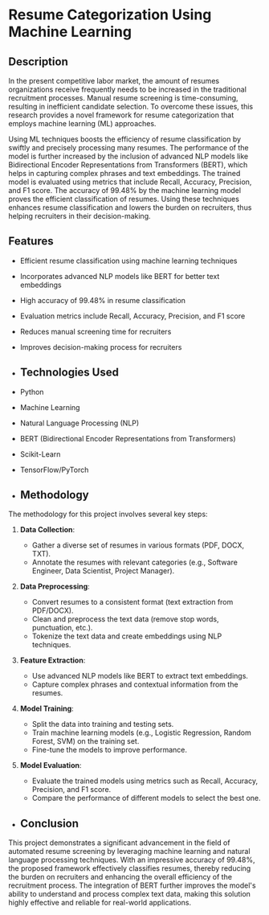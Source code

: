# Resume Categorization Using Machine Learning

## Description

In the present competitive labor market, the amount of resumes organizations receive frequently needs to be increased in the traditional recruitment processes. Manual resume screening is time-consuming, resulting in inefficient candidate selection. To overcome these issues, this research provides a novel framework for resume categorization that employs machine learning (ML) approaches. 

Using ML techniques boosts the efficiency of resume classification by swiftly and precisely processing many resumes. The performance of the model is further increased by the inclusion of advanced NLP models like Bidirectional Encoder Representations from Transformers (BERT), which helps in capturing complex phrases and text embeddings. The trained model is evaluated using metrics that include Recall, Accuracy, Precision, and F1 score. The accuracy of 99.48% by the machine learning model proves the efficient classification of resumes. Using these techniques enhances resume classification and lowers the burden on recruiters, thus helping recruiters in their decision-making.

## Features

- Efficient resume classification using machine learning techniques
- Incorporates advanced NLP models like BERT for better text embeddings
- High accuracy of 99.48% in resume classification
- Evaluation metrics include Recall, Accuracy, Precision, and F1 score
- Reduces manual screening time for recruiters
- Improves decision-making process for recruiters

- ## Technologies Used

- Python
- Machine Learning
- Natural Language Processing (NLP)
- BERT (Bidirectional Encoder Representations from Transformers)
- Scikit-Learn
- TensorFlow/PyTorch

- ## Methodology

The methodology for this project involves several key steps:

1. **Data Collection**:
   - Gather a diverse set of resumes in various formats (PDF, DOCX, TXT).
   - Annotate the resumes with relevant categories (e.g., Software Engineer, Data Scientist, Project Manager).

2. **Data Preprocessing**:
   - Convert resumes to a consistent format (text extraction from PDF/DOCX).
   - Clean and preprocess the text data (remove stop words, punctuation, etc.).
   - Tokenize the text data and create embeddings using NLP techniques.

3. **Feature Extraction**:
   - Use advanced NLP models like BERT to extract text embeddings.
   - Capture complex phrases and contextual information from the resumes.

4. **Model Training**:
   - Split the data into training and testing sets.
   - Train machine learning models (e.g., Logistic Regression, Random Forest, SVM) on the training set.
   - Fine-tune the models to improve performance.

5. **Model Evaluation**:
   - Evaluate the trained models using metrics such as Recall, Accuracy, Precision, and F1 score.
   - Compare the performance of different models to select the best one.

- ## Conclusion

This project demonstrates a significant advancement in the field of automated resume screening by leveraging machine learning and natural language processing techniques. With an impressive accuracy of 99.48%, the proposed framework effectively classifies resumes, thereby reducing the burden on recruiters and enhancing the overall efficiency of the recruitment process. The integration of BERT further improves the model's ability to understand and process complex text data, making this solution highly effective and reliable for real-world applications.

